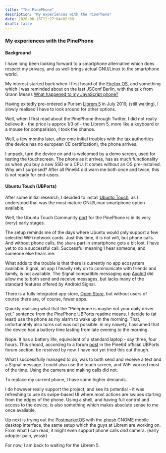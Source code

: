 ```yaml
---
title: "The PinePhone"
description: "My experiences with the PinePhone"
date: 2020-06-16T22:27:04+02:00
draft: false
---
```


### My experiences with the PinePhone

#### Background

I have long been looking forward to a smartphone alternative which does respect my privacy, and as well brings actual
GNU/Linux to the smartphone world.

My interest started back when I first heard of the
[Firefox OS](https://en.wikipedia.org/wiki/Firefox_OS), and something which I was reminded about on the last JSConf
Berlin, with the talk from Grann Means
[What happened to my JavaScript phone?](https://2019.jsconf.eu/garann-means/what-happened-to-my-javascript-phone.html)    

Having exitedly pre-ordered a Purism [Librem 5](https://puri.sm/products/librem-5/) in July 2019, (still waiting),
I slowly realised I have to look around for other options.

Well, when I first read about the PinePhone through Twitter, I did not really believe it - the price is approx 1/3 of - 
the Librem 5, more like a keyboard or a mouse for comparision, I took the chance.

Well, a few months later, after ome initial troubles with the tax authorities (the device has no european CE
certification), the phone arrives.

I unpack, turn the device on and is welcomed by a demo screen, used for testing the touchscreen. The phone as it
arrives, has as much functionality as when you buy a new SSD or a CPU. It comes without an OS pre-installed.
Why am I surprised? After all Pine64 did warn me both once and twice, this is not ready for end-users.

#### Ubuntu Touch (UBPorts)

After some initial research, I decided to install [Ubuntu Touch](https://ubuntu-touch.io/), as I understood that was the
most mature GNU/Linux smartphone option available.

Well, the Ubuntu Touch Community [port](https://gitlab.com/ubports/community-ports/pinephone/) for the PinePhone is in
its very (very) early stages.

The setup reminds me of the days where Ubuntu would only support a few selected WiFi network cards.
Just this time, it is not wifi, but phone calls. And without phone calls, the `phone` part in smartphone gets a bit lost.
I have yet to do a successful call. Successful meaning I hear someone, and someone else hears me.
 
What adds to the trouble is that there is currently no app ecosystem available:
Signal, an app I heavily rely on to communicate with friends and family, is not available. The Signal compatible
messaging app [Axolotl](https://open-store.io/app/textsecure.nanuc) did allow me to both send and receive messages,
but lacks many of the standard features offered by Android Signal.

There is a fully integrated app store, [Open Store](https://open-store.io/), but without users of course there are,
of course, fewer apps.

Quickly realising what that the "Pinephone is maybe not your daily driver yet." sentence from the PinePhone UBPorts readme
means, I decide to (at least) use the phone as my alarm to wake up in the morning. That, unfortunately also turns out
was not possible: in my naivety, I assumed that the device had a battery time lasting from late evening to the morning.

Nope. It has a battery life, equivalent of a standard laptop - say three, four hours. This should, according to a forum
[post](https://forum.pine64.org/showthread.php?tid=9957) in the Pine64 official UBPorts forum section, be resolved
by now. I have not yet tried this out though.

What I successfully managed to do, was to both send and receive a text and a Signal message. I could also use the touch
screen, and WiFi worked most of the time. Using the camera and making calls did not.

To replace my current phone, I have some higher demands. 

I do however really support the project, and see its potential - it was refreshing to use its swipe-based UI where most
actions are swipes starting from the edges of the phone. Using a shell, and having full control and access to the device,
is also something which makes absolute sense to me once available.

Up next is trying out the [PostmarketOS](https://wiki.postmarketos.org/wiki/PINE64_PinePhone_(pine64-pinephone))
with the [phosh](https://github.com/agx/phosh) GNOME mobile desktop interface, the same setup which the guys at
Librem are working on. From what I can read, it might even support phone calls _and_ camera. (early adopter pain, yessir)

For now, I am back to waiting for the Librem 5.
